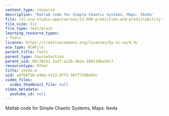 ```yaml
---
content_type: resource
description: 'Matlab code for Simple Chaotic Systems, Maps: Ikeda'
file: /ol-ocw-studio-app/courses/12-990-prediction-and-predictability-in-the-atmosphere-and-oceans-spring-2003/ad768f26edeb43128ff356f77340a93c_ikeda.m
file_size: 511
file_type: text/plain
learning_resource_types:
- Tools
license: https://creativecommons.org/licenses/by-nc-sa/4.0/
ocw_type: OCWFile
parent_title: Tools
parent_type: CourseSection
parent_uid: 89c78cb1-3a2f-a12b-482a-180118be59c7
resourcetype: Other
title: ikeda.m
uid: ad768f26-edeb-4312-8ff3-56f77340a93c
video_files:
  video_thumbnail_file: null
video_metadata:
  youtube_id: null
---
```

Matlab code for Simple Chaotic Systems, Maps: Ikeda